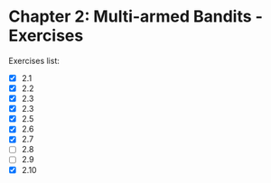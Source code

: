 # Chapter 2: Multi-armed Bandits - Exercises

Exercises list:

- [x] 2.1
- [x] 2.2
- [x] 2.3
- [x] 2.3
- [x] 2.5
- [x] 2.6
- [x] 2.7
- [ ] 2.8
- [ ] 2.9
- [x] 2.10

